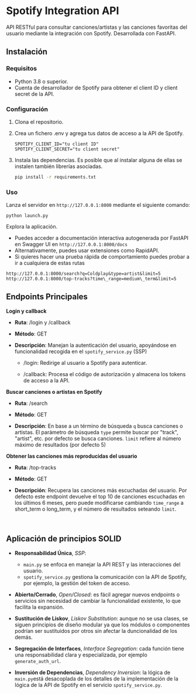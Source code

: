 # Spotify Integration API

API RESTful para consultar canciones/artistas y las canciones favoritas del usuario mediante la integración con Spotify. Desarrollada con FastAPI.

## Instalación

### Requisitos
- Python 3.8 o superior.
- Cuenta de desarrollador de Spotify para obtener el client ID y client secret de la API.

### Configuración
1. Clona el repositorio.
2. Crea un fichero .env y agrega tus datos de acceso a la API de Spotify.
   
   ```
   SPOTIFY_CLIENT_ID="tu client ID"
   SPOTIFY_CLIENT_SECRET="tu client secret"
   ```
3. Instala las dependencias. Es posible que al instalar alguna de ellas se instalen también librerías asociadas.

   ```bash
   pip install -r requirements.txt
   
### Uso

Lanza el servidor en `http://127.0.0.1:8000` mediante el siguiente comando:
   ```
   python launch.py
   ``` 
Explora la aplicación.
   - Puedes acceder a documentación interactiva autogenerada por FastAPI en Swagger UI en `http://127.0.0.1:8000/docs`
   - Alternativamente, puedes usar extensiones como RapidAPI.
   - Si quieres hacer una prueba rápida de comportamiento puedes probar a ir a cualquiera de estas rutas
   ```
   http://127.0.0.1:8000/search?q=Coldplay&type=artist&limit=5
   http://127.0.0.1:8000/top-tracks?time\_range=medium\_term&limit=5
   ```
    
## Endpoints Principales

**Login y callback**

*   **Ruta**: /login y /callback
    
*   **Método**: GET
    
*   **Descripción**: Manejan la autenticación del usuario, apoyándose en funcionalidad recogida en el `spotify_service.py` (SSP)
    
    *   /login: Redirige al usuario a Spotify para autenticar.
        
    *   /callback: Procesa el código de autorización y almacena los tokens de acceso a la API.

**Buscar canciones o artistas en Spotify**

*   **Ruta**: /search
    
*   **Método**: GET
    
*   **Descripción**: En base a un término de búsqueda `q` busca canciones o artistas. El parámetro de búsqueda `type` permite buscar por "track", "artist", etc. por defecto se busca canciones. `limit` refiere al número máximo de resultados (por defecto 5)
    

**Obtener las canciones más reproducidas del usuario**

*   **Ruta**: /top-tracks
    
*   **Método**: GET
    
*   **Descripción**: Recupera las canciones más escuchadas del usuario. Por defecto este endpoint devuelve el top 10 de canciones escuchadas en los últimos 6 meses, pero puede modificarse cambiando `time_range` a short\_term o long\_term, y el número de resultados seteando `limit`.
  
&nbsp;

## Aplicación de principios SOLID 

- **Responsabilidad Única**, _SSP_:  
   - `main.py` se enfoca en manejar la API REST y las interacciones del usuario.
   - `spotify_service.py` gestiona la comunicación con la API de Spotify, por ejemplo, la gestión del token de acceso.

- **Abierto/Cerrado**, _Open/Closed_: es fácil agregar nuevos endpoints o servicios sin necesidad de cambiar la funcionalidad existente, lo que facilita la expansión.

- **Sustitución de Liskov**, _Liskov Substitution_: aunque no se usa clases, se siguen principios de diseño modular ya que los módulos o componentes podrían ser sustituidos por otros sin afectar la duncionalidad de los demás.

- **Segregación de Interfaces**, _Interface Segregation_: cada función tiene una responsabilidad clara y especializada, por ejemplo `generate_auth_url`.

- **Inversión de Dependencias**, _Dependency Inversion_: la lógica de `main.py`está desacoplada de los detalles de la implementación de la lógica de la API de Spotify en el servicio `spotify_service.py`.

